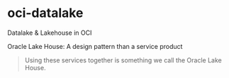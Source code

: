 # oci-datalake
Datalake &amp; Lakehouse in OCI

Oracle Lake House: A design pattern than a service product
> Using these services together is something we call the Oracle Lake House.
